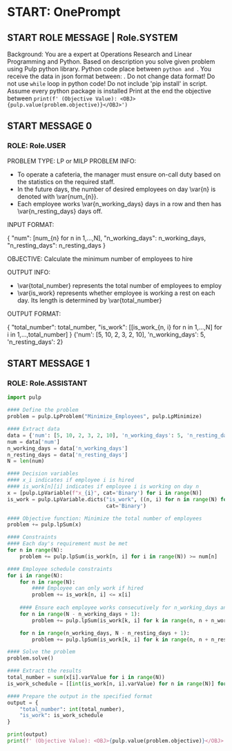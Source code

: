 # START: OnePrompt 
## START ROLE MESSAGE | Role.SYSTEM 
Background: You are a expert at Operations Research and Linear Programming and Python. Based on description you solve given problem using Pulp python library. Python code place between ```python and ```. You receive the data in json format between: <DATA></DATA>. Do not change data format! Do not use `while` loop in python code! Do not include 'pip install' in script. Assume every python package is installed Print at the end the objective between <OBJ></OBJ> `print(f' (Objective Value): <OBJ>{pulp.value(problem.objective)}</OBJ>')`  
## START MESSAGE 0 
### ROLE: Role.USER
<DESCRIPTION>
PROBLEM TYPE: LP or MILP
PROBLEM INFO:

- To operate a cafeteria, the manager must ensure on-call duty based on the statistics on the required staff. 
- In the future days, the number of desired employees on day \var{n} is denoted with \var{num_{n}}.
- Each employee works \var{n_working_days} days in a row and then has \var{n_resting_days} days off.

INPUT FORMAT:

{
	"num": [num_{n} for n in 1,...,N],
	"n_working_days": n_working_days,
	"n_resting_days": n_resting_days
}


OBJECTIVE: Calculate the minimum number of employees to hire

OUTPUT INFO:

- \var{total_number} represents the total number of employees to employ
- \var{is_work} represents whether employee is working a rest on each day. Its length is determined by \var{total_number}

OUTPUT FORMAT:

{
	"total_number": total_number,
	"is_work": [[is_work_{n, i} for n in 1,...,N] for i in 1,...,total_number]
}
</DESCRIPTION>
<DATA>
{'num': [5, 10, 2, 3, 2, 10], 'n_working_days': 5, 'n_resting_days': 2}</DATA>


## START MESSAGE 1 
### ROLE: Role.ASSISTANT
```python
import pulp

#### Define the problem
problem = pulp.LpProblem("Minimize_Employees", pulp.LpMinimize)

#### Extract data
data = {'num': [5, 10, 2, 3, 2, 10], 'n_working_days': 5, 'n_resting_days': 2}
num = data['num']
n_working_days = data['n_working_days']
n_resting_days = data['n_resting_days']
N = len(num)

#### Decision variables
#### x_i indicates if employee i is hired
#### is_work[n][i] indicates if employee i is working on day n
x = [pulp.LpVariable(f"x_{i}", cat='Binary') for i in range(N)]
is_work = pulp.LpVariable.dicts("is_work", ((n, i) for n in range(N) for i in range(N)), 
                                cat='Binary')

#### Objective function: Minimize the total number of employees
problem += pulp.lpSum(x)

#### Constraints
#### Each day's requirement must be met
for n in range(N):
    problem += pulp.lpSum(is_work[n, i] for i in range(N)) >= num[n]

#### Employee schedule constraints
for i in range(N):
    for n in range(N):
        #### Employee can only work if hired
        problem += is_work[n, i] <= x[i]
    
    #### Ensure each employee works consecutively for n_working_days and rests for n_resting_days
    for n in range(N - n_working_days + 1):
        problem += pulp.lpSum(is_work[k, i] for k in range(n, n + n_working_days)) == n_working_days * x[i]

    for n in range(n_working_days, N - n_resting_days + 1):
        problem += pulp.lpSum(is_work[k, i] for k in range(n, n + n_resting_days)) == 0

#### Solve the problem
problem.solve()

#### Extract the results
total_number = sum(x[i].varValue for i in range(N))
is_work_schedule = [[int(is_work[n, i].varValue) for n in range(N)] for i in range(N) if x[i].varValue > 0]

#### Prepare the output in the specified format
output = {
    "total_number": int(total_number),
    "is_work": is_work_schedule
}

print(output)
print(f' (Objective Value): <OBJ>{pulp.value(problem.objective)}</OBJ>')
```

